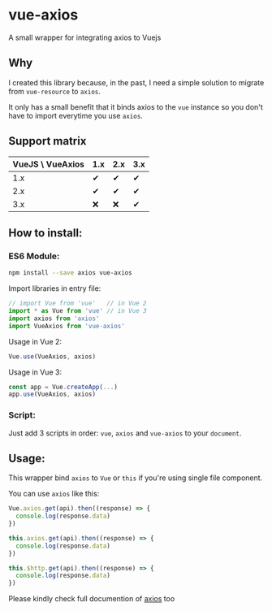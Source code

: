 # vue-axios
A small wrapper for integrating axios to Vuejs

## Why 

I created this library because, in the past, I need a simple solution to migrate from `vue-resource` to `axios`.

It only has a small benefit that it binds axios to the `vue` instance so you don't have to import everytime you use `axios`.

## Support matrix

|VueJS \ VueAxios|1.x|2.x|3.x|
|-|-|-|-|
|1.x|&#10004;|&#10004;|&#10004;|
|2.x|&#10004;|&#10004;|&#10004;|
|3.x|&#10060;|&#10060;|&#10004;|

## How to install:
### ES6 Module:
```bash
npm install --save axios vue-axios
```
Import libraries in entry file:
```js
// import Vue from 'vue'   // in Vue 2
import * as Vue from 'vue' // in Vue 3
import axios from 'axios'
import VueAxios from 'vue-axios'
```

Usage in Vue 2:
```js
Vue.use(VueAxios, axios)
```

Usage in Vue 3:
```js
const app = Vue.createApp(...)
app.use(VueAxios, axios)
```

### Script:
Just add 3 scripts in order: `vue`, `axios` and `vue-axios` to your `document`.

## Usage:
This wrapper bind `axios` to `Vue` or `this` if you're using single file component.

You can use `axios` like this:
```js
Vue.axios.get(api).then((response) => {
  console.log(response.data)
})

this.axios.get(api).then((response) => {
  console.log(response.data)
})

this.$http.get(api).then((response) => {
  console.log(response.data)
})
```

Please kindly check full documention of [axios](https://github.com/axios/axios) too 
